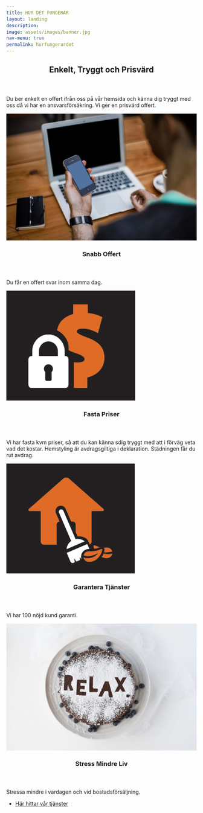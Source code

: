 ```yaml
---
title: HUR DET FUNGERAR
layout: landing
description: 
image: assets/images/banner.jpg
nav-menu: true
permalink: hurfungerardet
---
```


<!-- Main -->
<div id="main">

<!-- One -->
<section id="one">
	<div class="inner">
		<header class="major">
			<h2>Enkelt, Tryggt och Prisvärd</h2>
		</header>
		<p>Du ber enkelt en offert ifrån oss på vår hemsida och känna dig tryggt med oss då vi har en ansvarsförsäkring. Vi ger en prisvärd offert.</p>
	</div>
</section>

<!-- Two -->
<section id="two" class="spotlights">
	<section>
		<img class="image" src="assets/images/callormail.jpg" alt="" data-position="center center" />
		<div class="content">
			<div class="inner">
				<header class="major">
					<h3>Snabb Offert</h3>
				</header>
				<p>Du får en offert svar inom samma dag.</p>
			</div>
		</div>
	</section>
	<section>
		<div class="resize_img">
  		  <img class="image" src="assets/images/fastpris.jpg" alt="" data-position="top center" />
		</div>
		<div class="content">
			<div class="inner">
				<header class="major">
					<h3>Fasta Priser</h3>
				</header>
				<p>Vi har fasta kvm priser, så att du kan känna sdig tryggt med att i förväg veta vad det kostar. Hemstyling är avdragsgiltiga i deklaration. Städningen får du rut avdrag.</p>
			</div>
		</div>
	</section>
	<section>
		<div class="resize_img">
		  <img class="image" src="assets/images/atwork.jpg" alt="" data-position="top center" />
		</div>
		<div class="content">
			<div class="inner">
				<header class="major">
					<h3>Garantera Tjänster</h3>
				</header>
				<p>Vi har 100 nöjd kund garanti.</p>
			</div>
		</div>
	</section>
	<section>
		<img class="image" src="assets/images/relax.jpg" alt="" data-position="25% 25%" />
		<div class="content">
			<div class="inner">
				<header class="major">
					<h3>Stress Mindre Liv</h3>
				</header>
				<p>Stressa mindre i vardagen och vid bostadsförsäljning.</p>
			</div>
		</div>
	</section>
</section>

<!-- Three -->
<section id="three">
	<div class="inner">
		<!--<header class="major">
			<h2>Massa libero</h2>
		</header>
		<p>Nullam et orci eu lorem consequat tincidunt vivamus et sagittis libero. Mauris aliquet magna magna sed nunc rhoncus pharetra. Pellentesque condimentum sem. In efficitur ligula tate urna. Maecenas laoreet massa vel lacinia pellentesque lorem ipsum dolor. Nullam et orci eu lorem consequat tincidunt. Vivamus et sagittis libero. Mauris aliquet magna magna sed nunc rhoncus amet pharetra et feugiat tempus.</p>-->
		<ul class="actions">
			<li><a href="tjanster" class="button next">Här hittar vår tjänster</a></li>
		</ul>
	</div>
</section>

</div>
